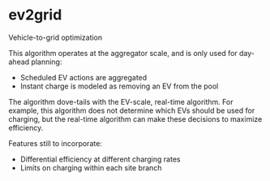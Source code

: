 # ev2grid
Vehicle-to-grid optimization

This algorithm operates at the aggregator scale, and is only used for
day-ahead planning:
 - Scheduled EV actions are aggregated
 - Instant charge is modeled as removing an EV from the pool
 
The algorithm dove-tails with the EV-scale, real-time algorithm. For
example, this algorithm does not determine which EVs should be used
for charging, but the real-time algorithm can make these decisions to
maximize efficiency.


Features still to incorporate:
 - Differential efficiency at different charging rates
 - Limits on charging within each site branch
